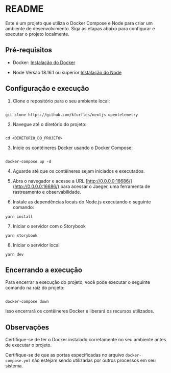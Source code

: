 # README

Este é um projeto que utiliza o Docker Compose e Node para criar um ambiente de desenvolvimento. Siga as etapas abaixo para configurar e executar o projeto localmente.

## Pré-requisitos

- Docker: [Instalação do Docker](https://docs.docker.com/get-docker/)

- Node Versão 18.16.1 ou superior [Instalação do Node](https://nodejs.org/en)

## Configuração e execução

1. Clone o repositório para o seu ambiente local:

```

git clone https://github.com/kfurfles/nextjs-opentelemetry

```

2. Navegue até o diretório do projeto:

```

cd <DIRETORIO_DO_PROJETO>

```

3. Inicie os contêineres Docker usando o Docker Compose:

```

docker-compose up -d

```

4. Aguarde até que os contêineres sejam iniciados e executados.

5. Abra o navegador e acesse a URL [http://0.0.0.0:16686/](http://0.0.0.0:16686/) para acessar o Jaeger, uma ferramenta de rastreamento e observabilidade.

6. Instale as dependências locais do Node.js executando o seguinte comando:

```
yarn install
```

7. Iniciar o servidor com o Storybook

```
yarn storybook
```

8. Iniciar o servidor local

```
yarn dev
```

## Encerrando a execução

Para encerrar a execução do projeto, você pode executar o seguinte comando na raiz do projeto:

```

docker-compose down

```

Isso encerrará os contêineres Docker e liberará os recursos utilizados.

## Observações

Certifique-se de ter o Docker instalado corretamente no seu ambiente antes de executar o projeto.

Certifique-se de que as portas especificadas no arquivo `docker-compose.yml` não estejam sendo utilizadas por outros processos em seu sistema.
